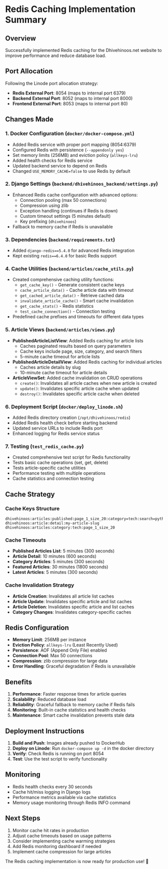 # Redis Caching Implementation Summary

## Overview
Successfully implemented Redis caching for the Dhivehinoos.net website to improve performance and reduce database load.

## Port Allocation
Following the Linode port allocation strategy:
- **Redis External Port**: 8054 (maps to internal port 6379)
- **Backend External Port**: 8052 (maps to internal port 8000)
- **Frontend External Port**: 8053 (maps to internal port 80)

## Changes Made

### 1. Docker Configuration (`docker/docker-compose.yml`)
- Added Redis service with proper port mapping (8054:6379)
- Configured Redis with persistence (`--appendonly yes`)
- Set memory limits (256MB) and eviction policy (`allkeys-lru`)
- Added health checks for Redis service
- Updated backend service to depend on Redis
- Changed `USE_MEMORY_CACHE=false` to use Redis by default

### 2. Django Settings (`backend/dhivehinoos_backend/settings.py`)
- Enhanced Redis cache configuration with advanced options:
  - Connection pooling (max 50 connections)
  - Compression using zlib
  - Exception handling (continues if Redis is down)
  - Custom timeout settings (5 minutes default)
  - Key prefixing (`dhivehinoos`)
- Fallback to memory cache if Redis is unavailable

### 3. Dependencies (`backend/requirements.txt`)
- Added `django-redis==5.4.0` for advanced Redis integration
- Kept existing `redis==6.4.0` for basic Redis support

### 4. Cache Utilities (`backend/articles/cache_utils.py`)
- Created comprehensive caching utility functions:
  - `get_cache_key()` - Generate consistent cache keys
  - `cache_article_data()` - Cache article data with timeout
  - `get_cached_article_data()` - Retrieve cached data
  - `invalidate_article_cache()` - Smart cache invalidation
  - `get_cache_stats()` - Redis statistics
  - `test_cache_connection()` - Connection testing
- Predefined cache prefixes and timeouts for different data types

### 5. Article Views (`backend/articles/views.py`)
- **PublishedArticleListView**: Added Redis caching for article lists
  - Caches paginated results based on query parameters
  - Cache keys include page, size, category, and search filters
  - 5-minute cache timeout for article lists
- **PublishedArticleDetailView**: Added Redis caching for individual articles
  - Caches article details by slug
  - 10-minute cache timeout for article details
- **ArticleViewSet**: Added cache invalidation on CRUD operations
  - `create()`: Invalidates all article caches when new article is created
  - `update()`: Invalidates specific article cache when updated
  - `destroy()`: Invalidates specific article cache when deleted

### 6. Deployment Script (`docker/deploy_linode.sh`)
- Added Redis directory creation (`/opt/dhivehinoos/redis`)
- Added Redis health check before starting backend
- Updated service URLs to include Redis port
- Enhanced logging for Redis service status

### 7. Testing (`test_redis_cache.py`)
- Created comprehensive test script for Redis functionality
- Tests basic cache operations (set, get, delete)
- Tests article-specific cache utilities
- Performance testing with multiple operations
- Cache statistics and connection testing

## Cache Strategy

### Cache Keys Structure
```
dhivehinoos:articles:published:page_1_size_20:category=tech:search=python
dhivehinoos:article:detail:my-article-slug
dhivehinoos:articles:category:tech:page_1_size_20
```

### Cache Timeouts
- **Published Articles List**: 5 minutes (300 seconds)
- **Article Detail**: 10 minutes (600 seconds)
- **Category Articles**: 5 minutes (300 seconds)
- **Featured Articles**: 30 minutes (1800 seconds)
- **Latest Articles**: 5 minutes (300 seconds)

### Cache Invalidation Strategy
- **Article Creation**: Invalidates all article list caches
- **Article Update**: Invalidates specific article and list caches
- **Article Deletion**: Invalidates specific article and list caches
- **Category Changes**: Invalidates category-specific caches

## Redis Configuration
- **Memory Limit**: 256MB per instance
- **Eviction Policy**: `allkeys-lru` (Least Recently Used)
- **Persistence**: AOF (Append Only File) enabled
- **Connection Pool**: Max 50 connections
- **Compression**: zlib compression for large data
- **Error Handling**: Graceful degradation if Redis is unavailable

## Benefits
1. **Performance**: Faster response times for article queries
2. **Scalability**: Reduced database load
3. **Reliability**: Graceful fallback to memory cache if Redis fails
4. **Monitoring**: Built-in cache statistics and health checks
5. **Maintenance**: Smart cache invalidation prevents stale data

## Deployment Instructions
1. **Build and Push**: Images already pushed to DockerHub
2. **Deploy on Linode**: Run `docker-compose up -d` in the docker directory
3. **Verify**: Check Redis is running on port 8054
4. **Test**: Use the test script to verify functionality

## Monitoring
- Redis health checks every 30 seconds
- Cache hit/miss logging in Django logs
- Performance metrics available via cache statistics
- Memory usage monitoring through Redis INFO command

## Next Steps
1. Monitor cache hit rates in production
2. Adjust cache timeouts based on usage patterns
3. Consider implementing cache warming strategies
4. Add Redis monitoring dashboard if needed
5. Implement cache compression for large articles

The Redis caching implementation is now ready for production use! 🚀
